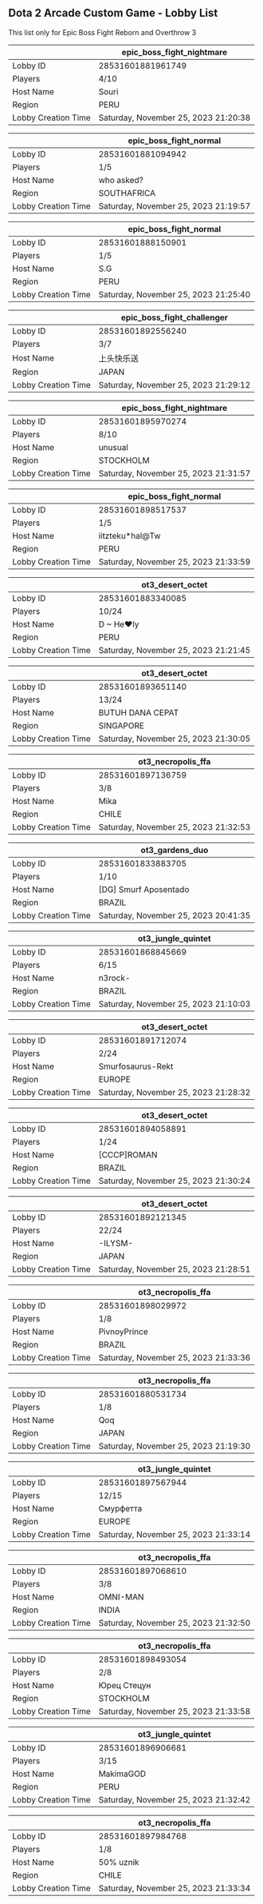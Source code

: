 ## Dota 2 Arcade Custom Game - Lobby List

This list only for Epic Boss Fight Reborn and Overthrow 3

|  | epic_boss_fight_nightmare |
| ------ | ------ |
| Lobby ID | 28531601881961749 |
| Players | 4/10 |
| Host Name | Souri |
| Region | PERU |
| Lobby Creation Time | Saturday, November 25, 2023 21:20:38 |


|  | epic_boss_fight_normal |
| ------ | ------ |
| Lobby ID | 28531601881094942 |
| Players | 1/5 |
| Host Name | who asked? |
| Region | SOUTHAFRICA |
| Lobby Creation Time | Saturday, November 25, 2023 21:19:57 |


|  | epic_boss_fight_normal |
| ------ | ------ |
| Lobby ID | 28531601888150901 |
| Players | 1/5 |
| Host Name | S.G |
| Region | PERU |
| Lobby Creation Time | Saturday, November 25, 2023 21:25:40 |


|  | epic_boss_fight_challenger |
| ------ | ------ |
| Lobby ID | 28531601892556240 |
| Players | 3/7 |
| Host Name | 上头快乐送 |
| Region | JAPAN |
| Lobby Creation Time | Saturday, November 25, 2023 21:29:12 |


|  | epic_boss_fight_nightmare |
| ------ | ------ |
| Lobby ID | 28531601895970274 |
| Players | 8/10 |
| Host Name | unusual |
| Region | STOCKHOLM |
| Lobby Creation Time | Saturday, November 25, 2023 21:31:57 |


|  | epic_boss_fight_normal |
| ------ | ------ |
| Lobby ID | 28531601898517537 |
| Players | 1/5 |
| Host Name | iitzteku*hal@Tw |
| Region | PERU |
| Lobby Creation Time | Saturday, November 25, 2023 21:33:59 |


|  | ot3_desert_octet |
| ------ | ------ |
| Lobby ID | 28531601883340085 |
| Players | 10/24 |
| Host Name | D ~ He♥ly |
| Region | PERU |
| Lobby Creation Time | Saturday, November 25, 2023 21:21:45 |


|  | ot3_desert_octet |
| ------ | ------ |
| Lobby ID | 28531601893651140 |
| Players | 13/24 |
| Host Name | BUTUH DANA CEPAT |
| Region | SINGAPORE |
| Lobby Creation Time | Saturday, November 25, 2023 21:30:05 |


|  | ot3_necropolis_ffa |
| ------ | ------ |
| Lobby ID | 28531601897136759 |
| Players | 3/8 |
| Host Name | Mika |
| Region | CHILE |
| Lobby Creation Time | Saturday, November 25, 2023 21:32:53 |


|  | ot3_gardens_duo |
| ------ | ------ |
| Lobby ID | 28531601833883705 |
| Players | 1/10 |
| Host Name | [DG] Smurf Aposentado |
| Region | BRAZIL |
| Lobby Creation Time | Saturday, November 25, 2023 20:41:35 |


|  | ot3_jungle_quintet |
| ------ | ------ |
| Lobby ID | 28531601868845669 |
| Players | 6/15 |
| Host Name | n3rock- |
| Region | BRAZIL |
| Lobby Creation Time | Saturday, November 25, 2023 21:10:03 |


|  | ot3_desert_octet |
| ------ | ------ |
| Lobby ID | 28531601891712074 |
| Players | 2/24 |
| Host Name | Smurfosaurus-Rekt |
| Region | EUROPE |
| Lobby Creation Time | Saturday, November 25, 2023 21:28:32 |


|  | ot3_desert_octet |
| ------ | ------ |
| Lobby ID | 28531601894058891 |
| Players | 1/24 |
| Host Name | [CCCP]ROMAN |
| Region | BRAZIL |
| Lobby Creation Time | Saturday, November 25, 2023 21:30:24 |


|  | ot3_desert_octet |
| ------ | ------ |
| Lobby ID | 28531601892121345 |
| Players | 22/24 |
| Host Name | -ILYSM- |
| Region | JAPAN |
| Lobby Creation Time | Saturday, November 25, 2023 21:28:51 |


|  | ot3_necropolis_ffa |
| ------ | ------ |
| Lobby ID | 28531601898029972 |
| Players | 1/8 |
| Host Name | PivnoyPrince |
| Region | BRAZIL |
| Lobby Creation Time | Saturday, November 25, 2023 21:33:36 |


|  | ot3_necropolis_ffa |
| ------ | ------ |
| Lobby ID | 28531601880531734 |
| Players | 1/8 |
| Host Name | Qoq |
| Region | JAPAN |
| Lobby Creation Time | Saturday, November 25, 2023 21:19:30 |


|  | ot3_jungle_quintet |
| ------ | ------ |
| Lobby ID | 28531601897567944 |
| Players | 12/15 |
| Host Name | Смурфетта |
| Region | EUROPE |
| Lobby Creation Time | Saturday, November 25, 2023 21:33:14 |


|  | ot3_necropolis_ffa |
| ------ | ------ |
| Lobby ID | 28531601897068610 |
| Players | 3/8 |
| Host Name | OMNI-MAN |
| Region | INDIA |
| Lobby Creation Time | Saturday, November 25, 2023 21:32:50 |


|  | ot3_necropolis_ffa |
| ------ | ------ |
| Lobby ID | 28531601898493054 |
| Players | 2/8 |
| Host Name | Юрец Стецун |
| Region | STOCKHOLM |
| Lobby Creation Time | Saturday, November 25, 2023 21:33:58 |


|  | ot3_jungle_quintet |
| ------ | ------ |
| Lobby ID | 28531601896906681 |
| Players | 3/15 |
| Host Name | MakimaGOD |
| Region | PERU |
| Lobby Creation Time | Saturday, November 25, 2023 21:32:42 |


|  | ot3_necropolis_ffa |
| ------ | ------ |
| Lobby ID | 28531601897984768 |
| Players | 1/8 |
| Host Name | 50% uznik |
| Region | CHILE |
| Lobby Creation Time | Saturday, November 25, 2023 21:33:34 |


